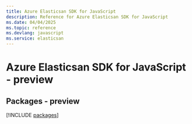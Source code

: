 ```yaml
---
title: Azure Elasticsan SDK for JavaScript
description: Reference for Azure Elasticsan SDK for JavaScript
ms.date: 04/04/2025
ms.topic: reference
ms.devlang: javascript
ms.service: elasticsan
---
```

# Azure Elasticsan SDK for JavaScript - preview
## Packages - preview
[!INCLUDE [packages](elasticsan-index.md)]